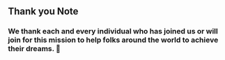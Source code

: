 ## Thank you Note

### We thank each and every individual who has joined us or will join for this mission to help folks around the world to achieve their dreams. 👨‍
